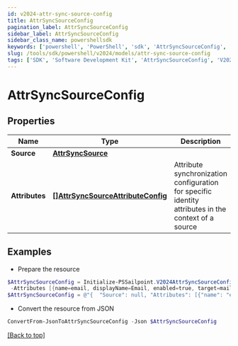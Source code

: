 ```yaml
---
id: v2024-attr-sync-source-config
title: AttrSyncSourceConfig
pagination_label: AttrSyncSourceConfig
sidebar_label: AttrSyncSourceConfig
sidebar_class_name: powershellsdk
keywords: ['powershell', 'PowerShell', 'sdk', 'AttrSyncSourceConfig', 'V2024AttrSyncSourceConfig'] 
slug: /tools/sdk/powershell/v2024/models/attr-sync-source-config
tags: ['SDK', 'Software Development Kit', 'AttrSyncSourceConfig', 'V2024AttrSyncSourceConfig']
---
```



# AttrSyncSourceConfig

## Properties

Name | Type | Description | Notes
------------ | ------------- | ------------- | -------------
**Source** | [**AttrSyncSource**](attr-sync-source) |  | [required]
**Attributes** | [**[]AttrSyncSourceAttributeConfig**](attr-sync-source-attribute-config) | Attribute synchronization configuration for specific identity attributes in the context of a source | [required]

## Examples

- Prepare the resource
```powershell
$AttrSyncSourceConfig = Initialize-PSSailpoint.V2024AttrSyncSourceConfig  -Source null `
 -Attributes [{name=email, displayName=Email, enabled=true, target=mail}, {name=firstname, displayName=First Name, enabled=false, target=givenName}]
$AttrSyncSourceConfig = @"{  "Source": null, "Attributes": [{"name": "email", "displayName": "Email", "enabled": true, "target": "mail}"}, {"name": "firstname", "displayName":"First Name", "enabled": false, "target": "givenName}]" }]}"@
```

- Convert the resource from JSON
```powershell
ConvertFrom-JsonToAttrSyncSourceConfig -Json $AttrSyncSourceConfig
```


[[Back to top]](#) 

